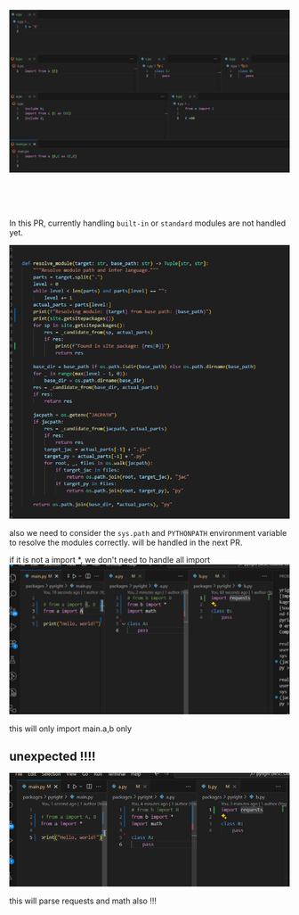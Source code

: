 
![alt text](<Screenshot 2025-06-16 192317.png>)


<br>
<br>
<br>


In this PR, currently handling  `built-in` or `standard` modules are not handled yet.


![alt text](image.png)


also we need to consider the 
`sys.path` and `PYTHONPATH` environment variable to resolve the modules correctly.
will be handled in the next PR.


if it is not a import *, we don't need to handle all import
![alt text](image-1.png)

this will only import main.a,b only 



## unexpected !!!! 

![alt text](image-2.png)

this will parse requests and math also !!!